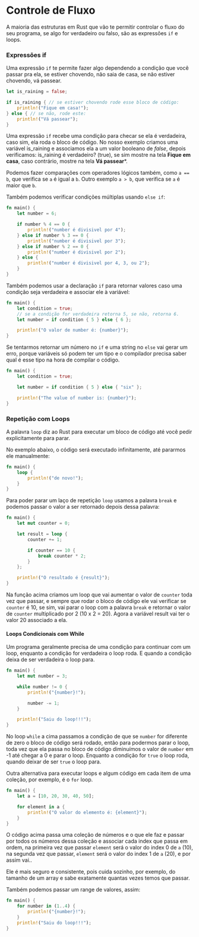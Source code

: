 # Controle de Fluxo

A maioria das estruturas em Rust que vão te permitir controlar o fluxo do seu programa, se algo for verdadeiro ou falso, são as expressões ```if``` e loops.

### Expressões if

Uma expressão ```if``` te permite fazer algo dependendo a condição que você passar pra ela, se estiver chovendo, não saia de casa, se não estiver chovendo, vá passear.

```rust
let is_raining = false;

if is_raining { // se estiver chovendo rode esse bloco de código:
	println!("Fique em casa!");
} else { // se não, rode este:
	println!("Vá passear");
}
```

Uma expressão ```if``` recebe uma condição para checar se ela é verdadeira, caso sim, ela roda o bloco de código. No nosso exemplo criamos uma variável is_raining e associamos ela a um valor booleano de _false_, depois verificamos: is_raining é verdadeiro? (true), se sim mostre na tela **Fique em casa**, caso contrário, mostre na tela **Vá passear***. 

Podemos fazer comparações com operadores lógicos também, como ```a == b```, que verifica se ```a``` é igual a ```b```. Outro exemplo ```a > b```, que verifica se ```a``` é maior que ```b```.

Também podemos verificar condições múltiplas usando ```else if```: 

```rust
fn main() {
    let number = 6;

    if number % 4 == 0 {
        println!("number é divisivel por 4");
    } else if number % 3 == 0 {
        println!("number é divisivel por 3");
    } else if number % 2 == 0 {
        println!("number é divisivel por 2");
    } else {
        println!("number é divisivel por 4, 3, ou 2");
    }
}
```

Também podemos usar a declaração ```if``` para retornar valores caso uma condição seja verdadeira e associar ele à variável:

```rust
fn main() {
    let condition = true;
    // se a condição for verdadeira retorna 5, se não, retorna 6.
    let number = if condition { 5 } else { 6 }; 

    println!("O valor de number é: {number}");
}
```

Se tentarmos retornar um número no ```if``` e uma string no ```else``` vai gerar um erro, porque variáveis só podem ter um tipo e o compilador precisa saber qual é esse tipo na hora de compilar o código. 

```rust
fn main() {
    let condition = true;

    let number = if condition { 5 } else { "six" };

    println!("The value of number is: {number}");
}
```


### Repetição com Loops

A palavra ```loop``` diz ao Rust para executar um bloco de código até você pedir explicitamente para parar.

No exemplo abaixo, o código será executado infinitamente, até pararmos ele manualmente:

```rust
fn main() {
    loop {
        println!("de novo!");
    }
}
```

Para poder parar um laço de repetição ```loop``` usamos a palavra ```break``` e podemos passar o valor a ser retornado depois dessa palavra:

```rust
fn main() {
    let mut counter = 0;

    let result = loop {
        counter += 1;

        if counter == 10 {
            break counter * 2;
        }
    };

    println!("O resultado é {result}");
}
```

Na função acima criamos um loop que vai aumentar o valor de ```counter``` toda vez que passar, e sempre que rodar o bloco de código ele vai verificar se ```counter``` é 10, se sim, vai parar o loop com a palavra ```break``` e retornar o valor de ```counter``` multiplicado por 2 (10 x 2 = 20). Agora a variável result vai ter o valor 20 associado a ela.

#### Loops Condicionais com While

Um programa geralmente precisa de uma condição para continuar com um loop, enquanto a condição for verdadeira o loop roda. E quando a condição deixa de ser verdadeira o loop para.

```rust
fn main() {
    let mut number = 3;

    while number != 0 {
        println!("{number}!");

        number -= 1;
    }

    println!("Saiu do loop!!!");
}
```

No loop ```while``` a cima passamos a condição de que se ```number``` for diferente de zero o bloco de código será rodado, então para podermos parar o loop, toda vez que ela passa no bloco de código diminuímos o valor de ```number``` em -1 até chegar a 0 e parar o loop. Enquanto a condição for ```true``` o loop roda, quando deixar de ser ```true``` o loop para.

Outra alternativa para executar loops e algum código em cada item de uma coleção, por exemplo, é o ```for``` loop.

```rust
fn main() {
    let a = [10, 20, 30, 40, 50];

    for element in a {
        println!("O valor do elemento é: {element}");
    }
}
```

O código acima passa uma coleção de números e o que ele faz e passar por todos os números dessa coleção e associar cada index que passa em ordem, na primeira vez que passar ```element``` será o valor do index 0 de ```a``` (10), na segunda vez que passar, ```element``` será o valor do index 1 de ```a``` (20), e por assim vai..

Ele é mais seguro e consistente, pois cuida sozinho, por exemplo, do tamanho de um array e sabe exatamente quantas vezes temos que passar. 

Também podemos passar um range de valores, assim:

```rust
fn main() {
    for number in (1..4) {
        println!("{number}!");
    }
    println!("Saiu do loop!!!");
}
```

